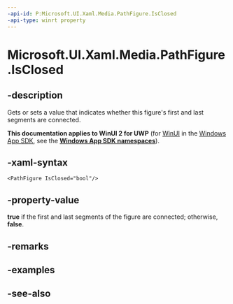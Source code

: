 ```yaml
---
-api-id: P:Microsoft.UI.Xaml.Media.PathFigure.IsClosed
-api-type: winrt property
---
```


<!-- Property syntax
public bool IsClosed { get;  set; }
-->

# Microsoft.UI.Xaml.Media.PathFigure.IsClosed

## -description
Gets or sets a value that indicates whether this figure's first and last segments are connected.

**This documentation applies to WinUI 2 for UWP** (for [WinUI](/windows/apps/winui/winui3/) in the [Windows App SDK](/windows/apps/windows-app-sdk/), see the **[Windows App SDK namespaces](/windows/windows-app-sdk/api/winrt/)**).

## -xaml-syntax
```xaml
<PathFigure IsClosed="bool"/>
```


## -property-value
**true** if the first and last segments of the figure are connected; otherwise, **false**.

## -remarks

## -examples

## -see-also
